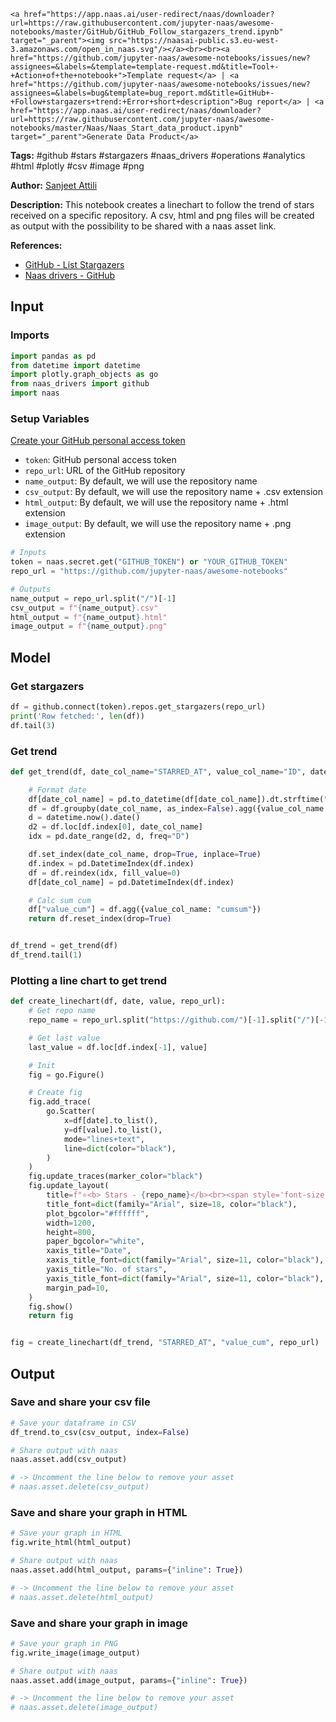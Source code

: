     <a href="https://app.naas.ai/user-redirect/naas/downloader?url=https://raw.githubusercontent.com/jupyter-naas/awesome-notebooks/master/GitHub/GitHub_Follow_stargazers_trend.ipynb" target="_parent"><img src="https://naasai-public.s3.eu-west-3.amazonaws.com/open_in_naas.svg"/></a><br><br><a href="https://github.com/jupyter-naas/awesome-notebooks/issues/new?assignees=&labels=&template=template-request.md&title=Tool+-+Action+of+the+notebook+">Template request</a> | <a href="https://github.com/jupyter-naas/awesome-notebooks/issues/new?assignees=&labels=bug&template=bug_report.md&title=GitHub+-+Follow+stargazers+trend:+Error+short+description">Bug report</a> | <a href="https://app.naas.ai/user-redirect/naas/downloader?url=https://raw.githubusercontent.com/jupyter-naas/awesome-notebooks/master/Naas/Naas_Start_data_product.ipynb" target="_parent">Generate Data Product</a>

**Tags:** #github #stars #stargazers #naas_drivers #operations #analytics #html #plotly #csv #image #png

**Author:** [Sanjeet Attili](https://www.linkedin.com/in/sanjeet-attili-760bab190/)

**Description:** This notebook creates a linechart to follow the trend of stars received on a specific repository. A csv, html and png files will be created as output with the possibility to be shared with a naas asset link.

**References:**
- [GitHub - List Stargazers](https://docs.github.com/en/rest/activity/starring?apiVersion=2022-11-28#list-stargazers)
- [Naas drivers - GitHub](https://github.com/jupyter-naas/drivers/blob/main/naas_drivers/tools/github.py)

## Input

### Imports


```python
import pandas as pd
from datetime import datetime
import plotly.graph_objects as go
from naas_drivers import github
import naas
```

### Setup Variables
[Create your GitHub personal access token](https://github.com/settings/tokens)
- `token`: GitHub personal access token
- `repo_url`: URL of the GitHub repository
- `name_output`: By default, we will use the repository name
- `csv_output`: By default, we will use the repository name + .csv extension
- `html_output`: By default, we will use the repository name + .html extension
- `image_output`: By default, we will use the repository name + .png extension


```python
# Inputs
token = naas.secret.get("GITHUB_TOKEN") or "YOUR_GITHUB_TOKEN"
repo_url = "https://github.com/jupyter-naas/awesome-notebooks"

# Outputs
name_output = repo_url.split("/")[-1]
csv_output = f"{name_output}.csv"
html_output = f"{name_output}.html"
image_output = f"{name_output}.png"
```

## Model

### Get stargazers


```python
df = github.connect(token).repos.get_stargazers(repo_url)
print('Row fetched:', len(df))
df.tail(3)
```

### Get trend


```python
def get_trend(df, date_col_name="STARRED_AT", value_col_name="ID", date_order="asc"):

    # Format date
    df[date_col_name] = pd.to_datetime(df[date_col_name]).dt.strftime("%Y-%m-%d")
    df = df.groupby(date_col_name, as_index=False).agg({value_col_name: "count"})
    d = datetime.now().date()
    d2 = df.loc[df.index[0], date_col_name]
    idx = pd.date_range(d2, d, freq="D")

    df.set_index(date_col_name, drop=True, inplace=True)
    df.index = pd.DatetimeIndex(df.index)
    df = df.reindex(idx, fill_value=0)
    df[date_col_name] = pd.DatetimeIndex(df.index)

    # Calc sum cum
    df["value_cum"] = df.agg({value_col_name: "cumsum"})
    return df.reset_index(drop=True)


df_trend = get_trend(df)
df_trend.tail(1)
```

### Plotting a line chart to get trend


```python
def create_linechart(df, date, value, repo_url):
    # Get repo name
    repo_name = repo_url.split("https://github.com/")[-1].split("/")[-1]

    # Get last value
    last_value = df.loc[df.index[-1], value]

    # Init
    fig = go.Figure()

    # Create fig
    fig.add_trace(
        go.Scatter(
            x=df[date].to_list(),
            y=df[value].to_list(),
            mode="lines+text",
            line=dict(color="black"),
        )
    )
    fig.update_traces(marker_color="black")
    fig.update_layout(
        title=f"⭐<b> Stars - {repo_name}</b><br><span style='font-size: 13px;'>Total stars as of today: {last_value}</span>",
        title_font=dict(family="Arial", size=18, color="black"),
        plot_bgcolor="#ffffff",
        width=1200,
        height=800,
        paper_bgcolor="white",
        xaxis_title="Date",
        xaxis_title_font=dict(family="Arial", size=11, color="black"),
        yaxis_title="No. of stars",
        yaxis_title_font=dict(family="Arial", size=11, color="black"),
        margin_pad=10,
    )
    fig.show()
    return fig


fig = create_linechart(df_trend, "STARRED_AT", "value_cum", repo_url)
```

## Output

### Save and share your csv file


```python
# Save your dataframe in CSV
df_trend.to_csv(csv_output, index=False)

# Share output with naas
naas.asset.add(csv_output)

# -> Uncomment the line below to remove your asset
# naas.asset.delete(csv_output)
```

### Save and share your graph in HTML


```python
# Save your graph in HTML
fig.write_html(html_output)

# Share output with naas
naas.asset.add(html_output, params={"inline": True})

# -> Uncomment the line below to remove your asset
# naas.asset.delete(html_output)
```

### Save and share your graph in image


```python
# Save your graph in PNG
fig.write_image(image_output)

# Share output with naas
naas.asset.add(image_output, params={"inline": True})

# -> Uncomment the line below to remove your asset
# naas.asset.delete(image_output)
```
